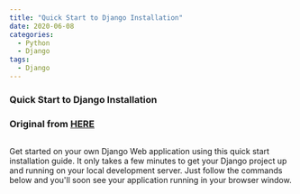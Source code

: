```yaml
---
title: "Quick Start to Django Installation"
date: 2020-06-08
categories:
  - Python
  - Django
tags:
  - Django
---
```



### Quick Start to Django Installation
### Original from [HERE](https://levelup.gitconnected.com/quick-start-to-django-installation-289a18d553f2)

<img src="{{ bradykim7.github.io }}/assets/images/2020/06/p1.jpg" alt="">

Get started on your own Django Web application using this quick start installation guide. It only takes a few minutes to 
get your Django project up and running on your local development server. Just follow the commands below and you'll soon 
see  your application running in your browser window.


